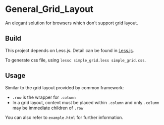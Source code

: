 # General_Grid_Layout

An elegant solution for browsers which don't support grid layout. 

## Build

This project depends on Less.js. Detail can be found in [Less.js](http://lesscss.org/).

To generate css file, using `lessc simple_grid.less simple_grid.css`.

## Usage

Similar to the grid layout provided by common framework: 

- `.row` is the wrapper for `.column` 
- In a grid layout, content must be placed within `.column` and only `.column` may be immediate children of `.row`

You can also refer to `example.html` for further information.